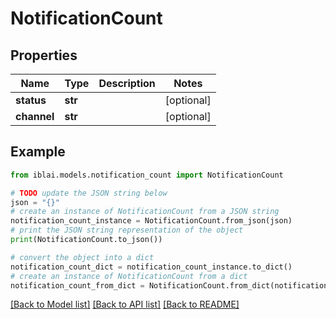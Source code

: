 # NotificationCount


## Properties

Name | Type | Description | Notes
------------ | ------------- | ------------- | -------------
**status** | **str** |  | [optional] 
**channel** | **str** |  | [optional] 

## Example

```python
from iblai.models.notification_count import NotificationCount

# TODO update the JSON string below
json = "{}"
# create an instance of NotificationCount from a JSON string
notification_count_instance = NotificationCount.from_json(json)
# print the JSON string representation of the object
print(NotificationCount.to_json())

# convert the object into a dict
notification_count_dict = notification_count_instance.to_dict()
# create an instance of NotificationCount from a dict
notification_count_from_dict = NotificationCount.from_dict(notification_count_dict)
```
[[Back to Model list]](../README.md#documentation-for-models) [[Back to API list]](../README.md#documentation-for-api-endpoints) [[Back to README]](../README.md)


